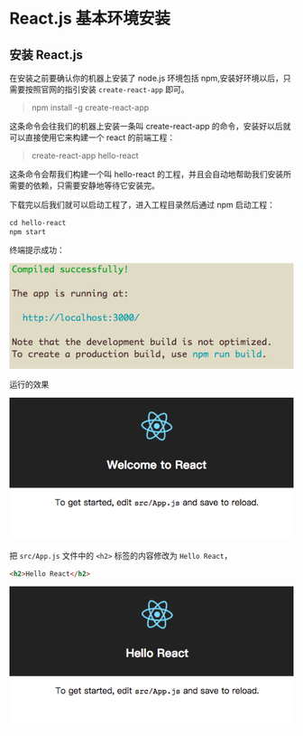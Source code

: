 # React.js 基本环境安装

## 安装 React.js

在安装之前要确认你的机器上安装了 node.js 环境包括 npm,安装好环境以后，只需要按照官网的指引安装 `create-react-app` 即可。

> npm install -g create-react-app

这条命令会往我们的机器上安装一条叫 create-react-app 的命令，安装好以后就可以直接使用它来构建一个 react 的前端工程：

> create-react-app hello-react

这条命令会帮我们构建一个叫 hello-react 的工程，并且会自动地帮助我们安装所需要的依赖，只需要安静地等待它安装完。

下载完以后我们就可以启动工程了，进入工程目录然后通过 npm 启动工程：

```
cd hello-react
npm start
```

终端提示成功：

![](./images/hellow-react-提示成功.png)

运行的效果

![](./images/hellow-react-运行的效果.png)

把 `src/App.js` 文件中的 `<h2>` 标签的内容修改为 `Hello React`，

```html
<h2>Hello React</h2>
```

![React.js 安装教程图片](./images/hellow-react-修改生效.png)